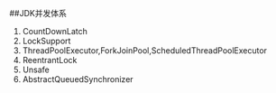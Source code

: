 ##JDK并发体系

1. CountDownLatch
2. LockSupport
3. ThreadPoolExecutor,ForkJoinPool,ScheduledThreadPoolExecutor
4. ReentrantLock
4. Unsafe
5. AbstractQueuedSynchronizer